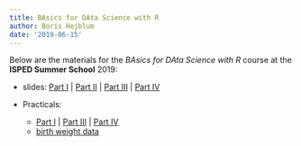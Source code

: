 ```yaml
---
title: BAsics for DAta Science with R
author: Boris Hejblum
date: '2019-06-15'
---
```


Below are the materials for the *BAsics for DAta Science with R* course at the **ISPED Summer School** 2019:

 - slides: <a href="/html/badas/BADAS1_slides.html" target="_blank">Part I</a> | <a href="/html/badas/BADAS2_slides.html" target="_blank">Part II</a> | <a href="/html/badas/BADAS3_slides.html" target="_blank">Part III</a> | <a href="/html/badas/BADAS4_slides.html" target="_blank">Part IV</a>
 
 
 - Practicals: 
    * <a href="/html/badas/BADAS1_practical.html" target="_blank">Part I</a> | <a href="/html/badas/BADAS3_practical.html" target="_blank">Part III</a> | <a href="/html/badas/BADAS4_practical.html" target="_blank">Part IV</a>
    * [birth weight data](/files/birth-weight-data/birthweights.zip)
    <!--* solutions <a href="/html/badas/BADAS1_practical_solu.html" target="_blank">Part I</a> | <a href="/html/badas/BADAS2_practical_solu.Rmd" target="_blank">Part II</a> | <a href="/html/badas/BADAS3_practical_solu.html" target="_blank">Part III</a> | <a href="/html/badas/BADAS4_practical_solu.html" target="_blank">Part IV</a>-->
